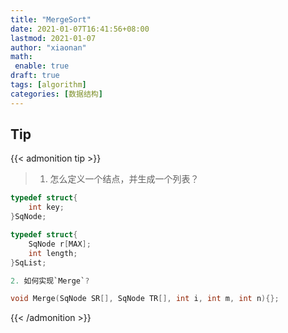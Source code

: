 ```yaml
---
title: "MergeSort"
date: 2021-01-07T16:41:56+08:00
lastmod: 2021-01-07
author: "xiaonan"
math:
 enable: true
draft: true
tags: [algorithm]
categories: [数据结构]
---
```


## 

## Tip

{{< admonition tip >}}

> 1. 怎么定义一个结点，并生成一个列表？

```C
typedef struct{
	int key;
}SqNode;

typedef struct{
	SqNode r[MAX];
	int length;
}SqList;

2. 如何实现`Merge`?

void Merge(SqNode SR[], SqNode TR[], int i, int m, int n){};
```

{{< /admonition >}}
